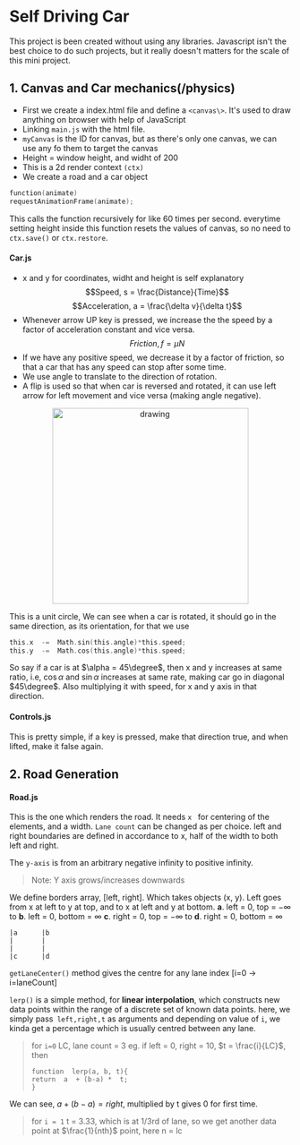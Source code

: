 
# Self Driving Car
This project is been created without using any libraries. Javascript isn't the best choice to do such projects, but it really  doesn't matters for the scale of this mini project.

## 1. Canvas and Car mechanics(/physics)
- First we create a index.html file and define a ```<canvas\>```. It's used to draw anything on browser with help of JavaScript
- Linking  ```main.js``` with the html file. 
- ```myCanvas``` is the ID for canvas, but as there's only one canvas, we can use any fo them to target the canvas
- Height = window height, and widht of 200
- This is a 2d render context ```(ctx)```
- We create a road and a car object
```c
function(animate)
requestAnimationFrame(animate);
```
This calls the function recursively for like 60 times per second. everytime setting height inside this function resets the values of canvas, so no need to ``ctx.save()`` or ``ctx.restore``.
 #### Car.js
- x and y for coordinates, widht and height is self explanatory
 $$Speed, s = \frac{Distance}{Time}$$
 $$Acceleration, a = \frac{\delta v}{\delta t}$$
 - Whenever arrow UP key is pressed, we increase the the speed by a factor of acceleration constant and vice versa.
 $$Friction, f = \mu N$$
 - If we have any positive speed, we decrease it by a factor of friction, so that a car that has any speed can stop after some time.
- We use angle to translate to the direction of rotation. 
- A flip is used so that when car is reversed and rotated, it can use left arrow for left movement and vice versa (making angle negative). 
<p align = "center">
<img src="https://upload.wikimedia.org/wikipedia/commons/f/fe/Sin_Cos_Tan_Cot_unit_circle.svg" alt="drawing" width="350"/>
</p>
This is a unit circle, We can see when a car is rotated, it should go in the same direction, as its orientation, for that we use

```c
this.x  -=  Math.sin(this.angle)*this.speed;
this.y  -=  Math.cos(this.angle)*this.speed;
```
So say if a car is at  $\alpha = 45\degree$, then x and y increases at same ratio, i.e, $\cos\alpha$ and $\sin\alpha$ increases at same rate, making car go in diagonal $45\degree$. Also multiplying it with speed, for x and y axis in that direction.
#### Controls.js
This is pretty simple, if a key is pressed, make that direction true, and when lifted, make it false again.
## 2. Road Generation 
#### Road.js
This is the one which renders the road. It needs ```x ``` for centering of the elements, and a width. ```Lane count``` can be changed as per choice. left and right boundaries 
are defined in accordance to x, half of the width to both left and right. 

The ```y-axis``` is from an arbitrary negative infinity to positive infinity. 
> Note: Y axis grows/increases downwards

We define borders array, [left, right]. Which takes objects (x, y). Left goes from x at left to y at top, and to x at left and y at bottom.
**a**. left = 0,	top = $-\infty$ to **b**. left = 0,	bottom = $\infty$
**c**. right = 0,	top = $-\infty$ to **d**. right = 0,	bottom = $\infty$

	|a		|b
	|		|
	|		|
	|c		|d

```getLaneCenter()``` method gives the centre for any lane index [i=0 -> i=laneCount]

```lerp()``` is a simple method, for **linear interpolation**, which constructs new data points within the range of a discrete set of known data points. here, we simply pass``` left,right,t``` as arguments and depending on value of ```i```, we kinda get a percentage which is usually centred between any lane.
>for ```i=0```
>LC, lane count = 3
>eg. if left = 0, right = 10, $t = \frac{i}{LC}$, then
> ```
> function  lerp(a, b, t){
> return  a  + (b-a) *  t;
>}
We can see, $a+(b-a) = right$, multiplied by t gives 0 for first time.
>for ```i = 1```
> t = 3.33, which is at 1/3rd of lane, so we get another data point at $\frac{1}{nth}$ point, here n = lc
